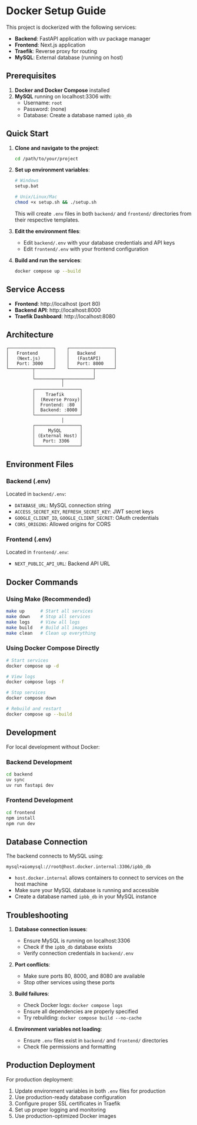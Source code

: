 # Docker Setup Guide

This project is dockerized with the following services:

- **Backend**: FastAPI application with uv package manager
- **Frontend**: Next.js application
- **Traefik**: Reverse proxy for routing
- **MySQL**: External database (running on host)

## Prerequisites

1. **Docker and Docker Compose** installed
2. **MySQL** running on localhost:3306 with:
   - Username: `root`
   - Password: (none)
   - Database: Create a database named `ipbb_db`

## Quick Start

1. **Clone and navigate to the project**:

   ```bash
   cd /path/to/your/project
   ```

2. **Set up environment variables**:

   ```bash
   # Windows
   setup.bat

   # Unix/Linux/Mac
   chmod +x setup.sh && ./setup.sh
   ```

   This will create `.env` files in both `backend/` and `frontend/` directories from their respective templates.

3. **Edit the environment files**:

   - Edit `backend/.env` with your database credentials and API keys
   - Edit `frontend/.env` with your frontend configuration

4. **Build and run the services**:
   ```bash
   docker compose up --build
   ```

## Service Access

- **Frontend**: http://localhost (port 80)
- **Backend API**: http://localhost:8000
- **Traefik Dashboard**: http://localhost:8080

## Architecture

```
┌─────────────────┐    ┌─────────────────┐
│   Frontend      │    │   Backend       │
│   (Next.js)     │    │   (FastAPI)     │
│   Port: 3000    │    │   Port: 8000    │
└─────────┬───────┘    └─────────┬───────┘
          │                      │
          └──────────┬───────────┘
                     │
          ┌─────────────────┐
          │    Traefik      │
          │  (Reverse Proxy)│
          │  Frontend: :80  │
          │  Backend: :8000 │
          └─────────────────┘
                     │
          ┌─────────────────┐
          │     MySQL       │
          │ (External Host) │
          │   Port: 3306    │
          └─────────────────┘
```

## Environment Files

### Backend (.env)

Located in `backend/.env`:

- `DATABASE_URL`: MySQL connection string
- `ACCESS_SECRET_KEY`, `REFRESH_SECRET_KEY`: JWT secret keys
- `GOOGLE_CLIENT_ID`, `GOOGLE_CLIENT_SECRET`: OAuth credentials
- `CORS_ORIGINS`: Allowed origins for CORS

### Frontend (.env)

Located in `frontend/.env`:

- `NEXT_PUBLIC_API_URL`: Backend API URL

## Docker Commands

### Using Make (Recommended)

```bash
make up      # Start all services
make down    # Stop all services
make logs    # View all logs
make build   # Build all images
make clean   # Clean up everything
```

### Using Docker Compose Directly

```bash
# Start services
docker compose up -d

# View logs
docker compose logs -f

# Stop services
docker compose down

# Rebuild and restart
docker compose up --build
```

## Development

For local development without Docker:

### Backend Development

```bash
cd backend
uv sync
uv run fastapi dev
```

### Frontend Development

```bash
cd frontend
npm install
npm run dev
```

## Database Connection

The backend connects to MySQL using:

```
mysql+aiomysql://root@host.docker.internal:3306/ipbb_db
```

- `host.docker.internal` allows containers to connect to services on the host machine
- Make sure your MySQL database is running and accessible
- Create a database named `ipbb_db` in your MySQL instance

## Troubleshooting

1. **Database connection issues**:

   - Ensure MySQL is running on localhost:3306
   - Check if the `ipbb_db` database exists
   - Verify connection credentials in `backend/.env`

2. **Port conflicts**:

   - Make sure ports 80, 8000, and 8080 are available
   - Stop other services using these ports

3. **Build failures**:

   - Check Docker logs: `docker compose logs`
   - Ensure all dependencies are properly specified
   - Try rebuilding: `docker compose build --no-cache`

4. **Environment variables not loading**:
   - Ensure `.env` files exist in `backend/` and `frontend/` directories
   - Check file permissions and formatting

## Production Deployment

For production deployment:

1. Update environment variables in both `.env` files for production
2. Use production-ready database configuration
3. Configure proper SSL certificates in Traefik
4. Set up proper logging and monitoring
5. Use production-optimized Docker images
